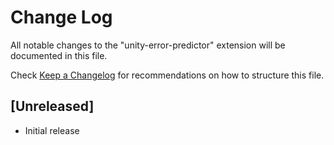 # Change Log

All notable changes to the "unity-error-predictor" extension will be documented in this file.

Check [Keep a Changelog](http://keepachangelog.com/) for recommendations on how to structure this file.

## [Unreleased]

- Initial release